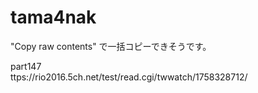 # tama4nak

"Copy raw contents" で一括コピーできそうです。


part147    
ttps://rio2016.5ch.net/test/read.cgi/twwatch/1758328712/
